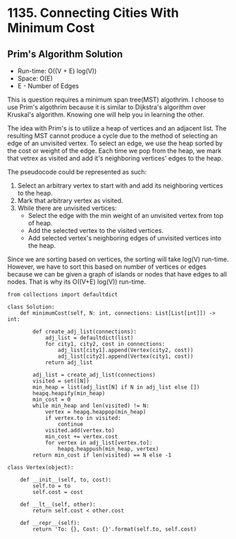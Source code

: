 # 1135. Connecting Cities With Minimum Cost

## Prim's Algorithm Solution
- Run-time: O((V + E) log(V))
- Space: O(E)
- E - Number of Edges

This is question requires a minimum span tree(MST) algothrim.
I choose to use Prim's algothrim because it is similar to Dijkstra's algorithm over Kruskal's algorithm.
Knowing one will help you in learning the other.

The idea with Prim's is to utilize a heap of vertices and an adjacent list.
The resulting MST cannot produce a cycle due to the method of selecting an edge of an unvisited vertex.
To select an edge, we use the heap sorted by the cost or weight of the edge.
Each time we pop from the heap, we mark that vetrex as visited and add it's neighboring vertices' edges to the heap.

The pseudocode could be represented as such:
1. Select an arbitrary vertex to start with and add its neighboring vertices to the heap.
2. Mark that arbitrary vertex as visited.
3. While there are unvisited vertices:
    - Select the edge with the min weight of an unvisited vertex from top of heap.
    - Add the selected vertex to the visited vertices.
    - Add selected vertex's neighboring edges of unvisited vertices into the heap.
    
Since we are sorting based on vertices, the sorting will take log(V) run-time.
However, we have to sort this based on number of vertices or edges because we can be given a graph of islands or nodes that have edges to all nodes.
That is why its O((V+E) log(V)) run-time.

```
from collections import defaultdict

class Solution:
    def minimumCost(self, N: int, connections: List[List[int]]) -> int:
        
        def create_adj_list(connections):
            adj_list = defaultdict(list)
            for city1, city2, cost in connections:
                adj_list[city1].append(Vertex(city2, cost))
                adj_list[city2].append(Vertex(city1, cost))
            return adj_list
                
        adj_list = create_adj_list(connections)
        visited = set([N])
        min_heap = list(adj_list[N] if N in adj_list else [])
        heapq.heapify(min_heap)
        min_cost = 0
        while min_heap and len(visited) != N:
            vertex = heapq.heappop(min_heap)
            if vertex.to in visited:
                continue
            visited.add(vertex.to)
            min_cost += vertex.cost
            for vertex in adj_list[vertex.to]:
                heapq.heappush(min_heap, vertex)
        return min_cost if len(visited) == N else -1
    
class Vertex(object):
    
    def __init__(self, to, cost):
        self.to = to
        self.cost = cost
        
    def __lt__(self, other):
        return self.cost < other.cost
    
    def __repr__(self):
        return 'To: {}, Cost: {}'.format(self.to, self.cost)
```
